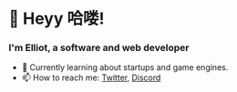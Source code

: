 # 👋 Heyy 哈喽!
### I'm Elliot, a software and web developer
- 👀 Currently learning about startups and game engines.
- 📫 How to reach me: [Twitter](https://twitter.com/robiotz), [Discord](https://discord.gg/3Pf8Xu5Kjm)

